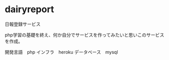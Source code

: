 # dairyreport
日報登録サービス

php学習の基礎を終え、何か自分でサービスを作ってみたいと思いこのサービスを作成。

開発言語　php
インフラ　heroku 
データベース　mysql

